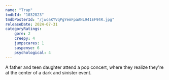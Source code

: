 ```yaml
---
name: "Trap"
tmdbId: "1032823"
tmdbPosterId: "/jwoaKYVqPgYemFpaANL941EF94R.jpg"
releaseDate: 2024-07-31
categoryRatings:
    gore: 2
    creepy: 4
    jumpscares: 1
    suspense: 6
    psychological: 4
---
```

A father and teen daughter attend a pop concert, where they realize they're at the center of a dark and sinister event.
